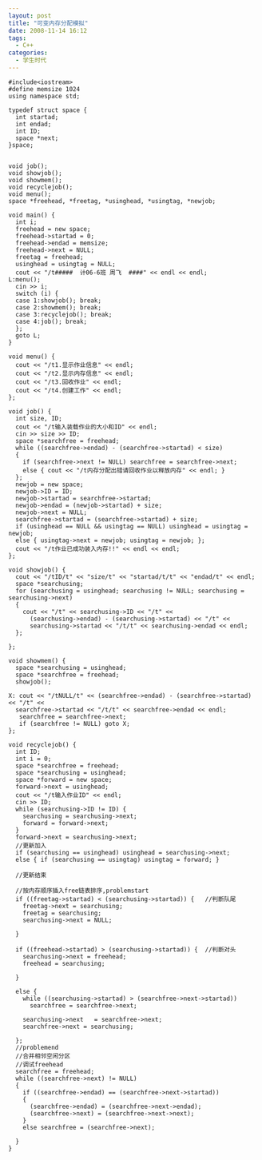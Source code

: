 ```yaml
---
layout: post
title: "可变内存分配模拟"
date: 2008-11-14 16:12
tags: 
  - C++
categories: 
  - 学生时代
---
```


    #include<iostream>  
    #define memsize 1024  
    using namespace std;
    
    typedef struct space {
      int startad;
      int endad;
      int ID;
      space *next;
    }space;
    
    
    void job();
    void showjob();
    void showmem();
    void recyclejob();
    void menu();
    space *freehead, *freetag, *usinghead, *usingtag, *newjob;
    
    void main() {
      int i;
      freehead = new space;
      freehead->startad = 0;
      freehead->endad = memsize;
      freehead->next = NULL;
      freetag = freehead;
      usinghead = usingtag = NULL;
      cout << "/t#####  计06-6班 周飞  ####" << endl << endl;
    L:menu();
      cin >> i;
      switch (i) {
      case 1:showjob(); break;
      case 2:showmem(); break;
      case 3:recyclejob(); break;
      case 4:job(); break;
      };
      goto L;
    }
    
    void menu() {
      cout << "/t1.显示作业信息" << endl;
      cout << "/t2.显示内存信息" << endl;
      cout << "/t3.回收作业" << endl;
      cout << "/t4.创建工作" << endl;
    };
    
    void job() {
      int size, ID;
      cout << "/t输入装载作业的大小和ID" << endl;
      cin >> size >> ID;
      space *searchfree = freehead;
      while ((searchfree->endad) - (searchfree->startad) < size)
      {
        if (searchfree->next != NULL) searchfree = searchfree->next;
        else { cout << "/t内存分配出错请回收作业以释放内存" << endl; }
      };
      newjob = new space;
      newjob->ID = ID;
      newjob->startad = searchfree->startad;
      newjob->endad = (newjob->startad) + size;
      newjob->next = NULL;
      searchfree->startad = (searchfree->startad) + size;
      if (usinghead == NULL && usingtag == NULL) usinghead = usingtag = newjob;
      else { usingtag->next = newjob; usingtag = newjob; };
      cout << "/t作业已成功装入内存!!" << endl << endl;
    };
    
    void showjob() {
      cout << "/tID/t" << "size/t" << "startad/t/t" << "endad/t" << endl;
      space *searchusing;
      for (searchusing = usinghead; searchusing != NULL; searchusing = searchusing->next)
      {
        cout << "/t" << searchusing->ID << "/t" <<
          (searchusing->endad) - (searchusing->startad) << "/t" <<
          searchusing->startad << "/t/t" << searchusing->endad << endl;
      };
    
    };
    
    void showmem() {
      space *searchusing = usinghead;
      space *searchfree = freehead;
      showjob();
    
    X: cout << "/tNULL/t" << (searchfree->endad) - (searchfree->startad) << "/t" <<
      searchfree->startad << "/t/t" << searchfree->endad << endl;
       searchfree = searchfree->next;
       if (searchfree != NULL) goto X;
    };
    
    void recyclejob() {
      int ID;
      int i = 0;
      space *searchfree = freehead;
      space *searchusing = usinghead;
      space *forward = new space;
      forward->next = usinghead;
      cout << "/t输入作业ID" << endl;
      cin >> ID;
      while (searchusing->ID != ID) {
        searchusing = searchusing->next;
        forward = forward->next;
      }
      forward->next = searchusing->next;
      //更新加入  
      if (searchusing == usinghead) usinghead = searchusing->next;
      else { if (searchusing == usingtag) usingtag = forward; }
    
      //更新结束
    
      //按内存顺序插入free链表排序,problemstart  
      if ((freetag->startad) < (searchusing->startad)) {   //判断队尾  
        freetag->next = searchusing;
        freetag = searchusing;
        searchusing->next = NULL;
    
      }
    
      if ((freehead->startad) > (searchusing->startad)) {  //判断对头  
        searchusing->next = freehead;
        freehead = searchusing;
    
      }
    
      else {
        while ((searchusing->startad) > (searchfree->next->startad))
          searchfree = searchfree->next;
    
        searchusing->next   = searchfree->next;
        searchfree->next = searchusing;
    
      };
      //problemend  
      //合并相邻空闲分区  
      //调试freehead  
      searchfree = freehead;
      while ((searchfree->next) != NULL)
      {
        if ((searchfree->endad) == (searchfree->next->startad))
        {
          (searchfree->endad) = (searchfree->next->endad);
          (searchfree->next) = (searchfree->next->next);
        }
        else searchfree = (searchfree->next);
    
      }
    }

